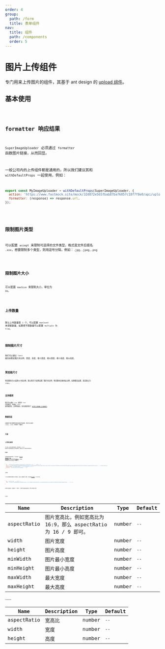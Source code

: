 ```yaml
---
order: 4
group:
  path: /form
  title: 表单组件
nav:
  title: 组件
  path: /components
  order: 5
---
```


# 图片上传组件

专门用来上传图片的组件，其基于 ant design 的 [upload 组件](https://ant.design/components/upload-cn/)。

## 基本使用

<code src="./__demos__/image-uploader/base.tsx">

## formatter 响应结果

`SuperImageUploader` 必须通过 `formatter` 函数图片链接，从而回显。

一般公司内的上传组件都是通用的，所以我们建议其和 `withDefaultProps` 一起使用，例如：

```jsx | pure
export const MyImageUploader = withDefaultProps(SuperImageUploader, {
  action: 'https://www.fastmock.site/mock/32d872e565fbab87ba76057c18f7f8e0/api/upload',
  formatter: (response) => response.url,
});
```

<code src="./__demos__/image-uploader/formatter.tsx">

## 限制图片类型

可以配置 `accept` 来限制可选择的文件类型，格式是文件后缀名 `.xxx`，想要限制多个类型，则用逗号分隔，例如：`.jpg,.jpeg,.png`

<code src="./__demos__/image-uploader/accept.tsx">

## 限制图片大小

可以配置 `maxSize` 来限制大小，单位为 `kb`。

<code src="./__demos__/image-uploader/maxSize.tsx">

## 上传数量

默认上传数量是 `1` 个，可以配置 `maxCount` 来调整数量，如果想不限数量可以配置 `multiple` 为 `true`。

<code src="./__demos__/image-uploader/maxCount.tsx">

## 限制图片尺寸

我们可以通过 `limit` 属性来限定图片的比例、宽度、高度、最小宽度、最大宽度、最小高度、最大高度。

<code src="./__demos__/image-uploader/limit.tsx">

## 预览图尺寸

预览图也可以设置大小和比例，默认情况下如果设置了图片的比例，预览图也会继承此比例，如果都没设置，宽高默认为 `120px`。

<code src="./__demos__/image-uploader/previewLimit.tsx">

## 支持裁剪

我们可以通过 `crop` 设置为 `true` 开启裁剪，并通过 `limit` 属性做宽高、比例等限定。其内部使用到了 [antd-image-cropper](https://github.com/dream2023/antd-image-cropper)。

<code src="./__demos__/image-uploader/crop.tsx">

## 数据回显

如果图片是对象数组类型或者对象类型，我们可以指定 `uidKey`、`urlKey` 来省掉一次遍历。

<code src="./__demos__/image-uploader/back.tsx">

## 只读

<code src="./__demos__/image-uploader/readonly.tsx">

## 上传到云服务

为了简化上传到云服务的操作，我们提供了 `dataApi` 属性用于从服务器获取上传所需参数，目前各大云厂商均支持这种形式。

**阿里云**：

如果你使用的是阿里云，可以先看一下[upload 官方示例](https://ant.design/components/upload-cn/#components-upload-demo-upload-with-aliyun-oss)、[OSS 官方文档](https://help.aliyun.com/document_detail/31923.html?spm=a2c4g.11174283.6.1739.4c3c4c07IqAaeL)和上传所需参数的[具体含义](https://help.aliyun.com/document_detail/31988.htm?spm=a2c4g.11186623.2.7.7ee443e6EhImWV#reference-smp-nsw-wdb)，也就是 `dataApi` 接口必须返回以下字段：

```js | pure
{
  key: "img/2028/08/08/ahQNpDM3iy1625386570091-1625386570091.jpeg", // 文件路径，必须
  policy: "eyJleHBpcmF0aW9uIjoiMjAyMS0wNy0wNFQxNjoxODowOCoiLCJjb25kaXRpb25zIjpbeyJidWNrZXQiOiJiaWctYyJ9LFsiY29udGVudC1sZM5ndGgtcmFuZ2UiLDAsNTI0Mjg4MF0sWyJzdGFydHMtd2l0aCIsIiRrZXkiLCJjbXMvaW1nLzIwMjEvMDcvMDQvIl1dfQ==", // 验证表单字段的合法性
  OSSAccessKeyId: "62vs8qNHuFvbNF6Y", // Bucket拥有者的AccessKey ID
  Signature: "V5jM34ebiMwjCZLw0uM2/ABGpD0=", // 签名
}
```

**七牛云**：

七牛云所需要的参数更少也更简单，其核心只需要两个参数，具体说明[参见官网](https://developer.qiniu.com/kodo/1272/form-upload)，以下为示例：

```js | pure
{
  key: 'img/test.jpg', // 上传文件 id
  token: 'TpoFSEsMYnlwuMMSd8WiWmLyPWIOBhHFdvwOSmYu:f3yrM-LqBKWCxYl6BoTpSA0T4Mo=:eyJzY29wZSI6Im1vbmFjby1lZGl0b3IiLCJkZWFkbGluZSI6MTYyNTQwOTc3OX0=' // 上传 token

}
```

其他云也是类似，这里就不一一举例了，具体可以看各自的文档，我们以阿里云为例：

<code src="./__demos__/image-uploader/dataApi.tsx">

<API src="./__demos__/image-uploader/types.tsx"></API>

### Limit

| Name        | Description                                                      | Type   | Default |
| ----------- | ---------------------------------------------------------------- | ------ | ------- |
| aspectRatio | 图片宽高比，例如宽高比为 16:9，那么 aspectRatio 为 16 / 9 即可。 | number | `--`    |
| width       | 图片宽度                                                         | number | `--`    |
| height      | 图片高度                                                         | number | `--`    |
| minWidth    | 图片最小宽度                                                     | number | `--`    |
| minHeight   | 图片最小高度                                                     | number | `--`    |
| maxWidth    | 最大宽度                                                         | number | `--`    |
| maxHeight   | 最大高度                                                         | number | `--`    |

### PreviewLimit

| Name        | Description | Type   | Default |
| ----------- | ----------- | ------ | ------- |
| aspectRatio | 宽高比      | number | `--`    |
| width       | 宽度        | number | `--`    |
| height      | 高度        | number | `--`    |
